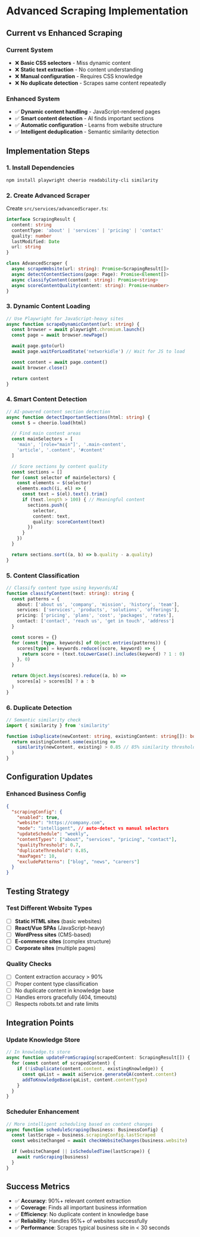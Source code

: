 # Advanced Scraping Implementation

## Current vs Enhanced Scraping

### Current System
- ❌ **Basic CSS selectors** - Miss dynamic content
- ❌ **Static text extraction** - No content understanding
- ❌ **Manual configuration** - Requires CSS knowledge
- ❌ **No duplicate detection** - Scrapes same content repeatedly

### Enhanced System
- ✅ **Dynamic content handling** - JavaScript-rendered pages
- ✅ **Smart content detection** - AI finds important sections
- ✅ **Automatic configuration** - Learns from website structure
- ✅ **Intelligent deduplication** - Semantic similarity detection

## Implementation Steps

### 1. Install Dependencies
```bash
npm install playwright cheerio readability-cli similarity
```

### 2. Create Advanced Scraper
Create `src/services/advancedScraper.ts`:

```typescript
interface ScrapingResult {
  content: string
  contentType: 'about' | 'services' | 'pricing' | 'contact'
  quality: number
  lastModified: Date
  url: string
}

class AdvancedScraper {
  async scrapeWebsite(url: string): Promise<ScrapingResult[]>
  async detectContentSections(page: Page): Promise<Element[]>
  async classifyContent(content: string): Promise<string>
  async scoreContentQuality(content: string): Promise<number>
}
```

### 3. Dynamic Content Loading
```typescript
// Use Playwright for JavaScript-heavy sites
async function scrapeDynamicContent(url: string) {
  const browser = await playwright.chromium.launch()
  const page = await browser.newPage()

  await page.goto(url)
  await page.waitForLoadState('networkidle') // Wait for JS to load

  const content = await page.content()
  await browser.close()

  return content
}
```

### 4. Smart Content Detection
```typescript
// AI-powered content section detection
async function detectImportantSections(html: string) {
  const $ = cheerio.load(html)

  // Find main content areas
  const mainSelectors = [
    'main', '[role="main"]', '.main-content',
    'article', '.content', '#content'
  ]

  // Score sections by content quality
  const sections = []
  for (const selector of mainSelectors) {
    const elements = $(selector)
    elements.each((i, el) => {
      const text = $(el).text().trim()
      if (text.length > 100) { // Meaningful content
        sections.push({
          selector,
          content: text,
          quality: scoreContent(text)
        })
      }
    })
  }

  return sections.sort((a, b) => b.quality - a.quality)
}
```

### 5. Content Classification
```typescript
// Classify content type using keywords/AI
function classifyContent(text: string): string {
  const patterns = {
    about: ['about us', 'company', 'mission', 'history', 'team'],
    services: ['services', 'products', 'solutions', 'offerings'],
    pricing: ['pricing', 'plans', 'cost', 'packages', 'rates'],
    contact: ['contact', 'reach us', 'get in touch', 'address']
  }

  const scores = {}
  for (const [type, keywords] of Object.entries(patterns)) {
    scores[type] = keywords.reduce((score, keyword) => {
      return score + (text.toLowerCase().includes(keyword) ? 1 : 0)
    }, 0)
  }

  return Object.keys(scores).reduce((a, b) =>
    scores[a] > scores[b] ? a : b
  )
}
```

### 6. Duplicate Detection
```typescript
// Semantic similarity check
import { similarity } from 'similarity'

function isDuplicate(newContent: string, existingContent: string[]): boolean {
  return existingContent.some(existing =>
    similarity(newContent, existing) > 0.85 // 85% similarity threshold
  )
}
```

## Configuration Updates

### Enhanced Business Config
```json
{
  "scrapingConfig": {
    "enabled": true,
    "website": "https://company.com",
    "mode": "intelligent", // auto-detect vs manual selectors
    "updateSchedule": "weekly",
    "contentTypes": ["about", "services", "pricing", "contact"],
    "qualityThreshold": 0.7,
    "duplicateThreshold": 0.85,
    "maxPages": 10,
    "excludePatterns": ["blog", "news", "careers"]
  }
}
```

## Testing Strategy

### Test Different Website Types
- [ ] **Static HTML sites** (basic websites)
- [ ] **React/Vue SPAs** (JavaScript-heavy)
- [ ] **WordPress sites** (CMS-based)
- [ ] **E-commerce sites** (complex structure)
- [ ] **Corporate sites** (multiple pages)

### Quality Checks
- [ ] Content extraction accuracy > 90%
- [ ] Proper content type classification
- [ ] No duplicate content in knowledge base
- [ ] Handles errors gracefully (404, timeouts)
- [ ] Respects robots.txt and rate limits

## Integration Points

### Update Knowledge Store
```typescript
// In knowledge.ts store
async function updateFromScraping(scrapedContent: ScrapingResult[]) {
  for (const content of scrapedContent) {
    if (!isDuplicate(content.content, existingKnowledge)) {
      const qaList = await aiService.generateQA(content.content)
      addToKnowledgeBase(qaList, content.contentType)
    }
  }
}
```

### Scheduler Enhancement
```typescript
// More intelligent scheduling based on content changes
async function scheduleScraping(business: BusinessConfig) {
  const lastScrape = business.scrapingConfig.lastScraped
  const websiteChanged = await checkWebsiteChanges(business.website)

  if (websiteChanged || isScheduledTime(lastScrape)) {
    await runScraping(business)
  }
}
```

## Success Metrics
- ✅ **Accuracy**: 90%+ relevant content extraction
- ✅ **Coverage**: Finds all important business information
- ✅ **Efficiency**: No duplicate content in knowledge base
- ✅ **Reliability**: Handles 95%+ of websites successfully
- ✅ **Performance**: Scrapes typical business site in < 30 seconds